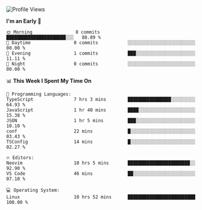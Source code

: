 <!--START_SECTION:waka-->
![Profile Views](http://img.shields.io/badge/Profile%20Views-13-blue)

**I'm an Early 🐤** 

```text
🌞 Morning                8 commits           ██████████████████████░░░   88.89 % 
🌆 Daytime                0 commits           ░░░░░░░░░░░░░░░░░░░░░░░░░   00.00 % 
🌃 Evening                1 commits           ███░░░░░░░░░░░░░░░░░░░░░░   11.11 % 
🌙 Night                  0 commits           ░░░░░░░░░░░░░░░░░░░░░░░░░   00.00 % 
```


📊 **This Week I Spent My Time On** 

```text
💬 Programming Languages: 
TypeScript               7 hrs 3 mins        ████████████████░░░░░░░░░   64.93 % 
JavaScript               1 hr 40 mins        ████░░░░░░░░░░░░░░░░░░░░░   15.38 % 
JSON                     1 hr 5 mins         ███░░░░░░░░░░░░░░░░░░░░░░   10.10 % 
conf                     22 mins             █░░░░░░░░░░░░░░░░░░░░░░░░   03.43 % 
TSConfig                 14 mins             █░░░░░░░░░░░░░░░░░░░░░░░░   02.27 % 

🔥 Editors: 
Neovim                   10 hrs 5 mins       ███████████████████████░░   92.90 % 
VS Code                  46 mins             ██░░░░░░░░░░░░░░░░░░░░░░░   07.10 % 

💻 Operating System: 
Linux                    10 hrs 52 mins      █████████████████████████   100.00 % 
```


<!--END_SECTION:waka-->

